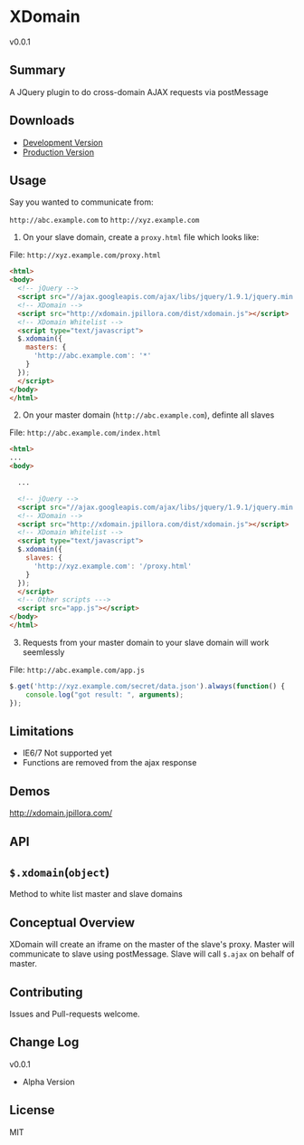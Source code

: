 XDomain
=====
v0.0.1

Summary
---
A JQuery plugin to do cross-domain AJAX requests via postMessage

Downloads
---

* [Development Version](http://xdomain.jpillora.com/dist/xdomain.js)
* [Production Version](http://xdomain.jpillora.com/dist/xdomain.min.js)

Usage
---

Say you wanted to communicate from:

`http://abc.example.com` to `http://xyz.example.com`

1. On your slave domain, create a `proxy.html` file which looks like:

  File: `http://xyz.example.com/proxy.html`
  
  ``` html
  <html>
  <body>
    <!-- jQuery -->
    <script src="//ajax.googleapis.com/ajax/libs/jquery/1.9.1/jquery.min.js"></script>
    <!-- XDomain -->
    <script src="http://xdomain.jpillora.com/dist/xdomain.js"></script>
    <!-- XDomain Whitelist -->
    <script type="text/javascript">
    $.xdomain({
      masters: {
        'http://abc.example.com': '*'
      }
    });
    </script>
  </body>
  </html>
  ```

2. On your master domain (`http://abc.example.com`), definte all slaves 

  File: `http://abc.example.com/index.html`
  ``` html
  <html>
  ...
  <body>
  
    ...
  
    <!-- jQuery -->
    <script src="//ajax.googleapis.com/ajax/libs/jquery/1.9.1/jquery.min.js"></script>
    <!-- XDomain -->
    <script src="http://xdomain.jpillora.com/dist/xdomain.js"></script>
    <!-- XDomain Whitelist -->
    <script type="text/javascript">
    $.xdomain({
      slaves: {
        'http://xyz.example.com': '/proxy.html'
      }
    });
    </script>
    <!-- Other scripts --->
    <script src="app.js"></script>
  </body>
  </html>
  ```

3. Requests from your master domain to your slave domain will work seemlessly

  File: `http://abc.example.com/app.js`
  
  ``` js
  $.get('http://xyz.example.com/secret/data.json').always(function() {
      console.log("got result: ", arguments);
  });
  
  ```

Limitations
---
* IE6/7 Not supported yet
* Functions are removed from the ajax response

Demos
---

http://xdomain.jpillora.com/

API
---

## `$.xdomain`(`object`)

Method to white list master and slave domains

Conceptual Overview
---
XDomain will create an iframe on the master of the slave's proxy.
Master will communicate to slave using postMessage.
Slave will call `$.ajax` on behalf of master.

Contributing
---
Issues and Pull-requests welcome.

Change Log
---

v0.0.1

* Alpha Version

License
---
MIT
